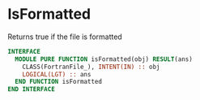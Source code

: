 # IsFormatted

Returns true if the file is formatted

```fortran
INTERFACE
  MODULE PURE FUNCTION isFormatted(obj) RESULT(ans)
    CLASS(FortranFile_), INTENT(IN) :: obj
    LOGICAL(LGT) :: ans
  END FUNCTION isFormatted
END INTERFACE
```
